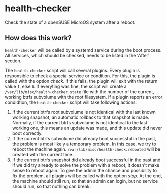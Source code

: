 # health-checker

Check the state of a openSUSE MicroOS system after a reboot.


## How does this work?

`health-checker` will be called by a systemd service during the boot
process. All services, which should be checked, needs to be listed in the
'After' section.

The `health-checker` script will call several plugins. Every plugin is
responsible to check a special service or condition. For this, the plugin is
called with the option *check*. If this fails, the plugin will exit with the
return value `1`, else `0`.
If everyting was fine, the script will create a
`/var/lib/misc/health-checker.state` file with the number of the current,
working btrfs subvolume with the root filesystem.
If a plugin reports an error condidtion, the `health-checker` script will take
following actions:

1. If the current btrfs root subvolume is not identical with the last known
   working snapshot, an automatic rollback to that snapshot is made. Normally,
   if the current btrfs subvolume is not identical to the last working one,
   this means an update was made, and this update did never boot correctly.
2. If the current btrfs subvolume did already boot successful in the past, the
   problem is most likely a temporary problem. In this case, we try to reboot
   the machine again. `/var/lib/misc/health-check.rebooted` will be created
   with the current time.
3. If the current btrfs snapshot did already boot successful in the past and
   if we did try already to solve the problem with a reboot, it doesn't make
   sense to reboot again. To give the admin the chance and possibility to fix
   the problem, all plugins will be called with the option *stop*. At the
   end, the machine should still run, so that an admin can login, but no
   service should run, so that nothing can break.
